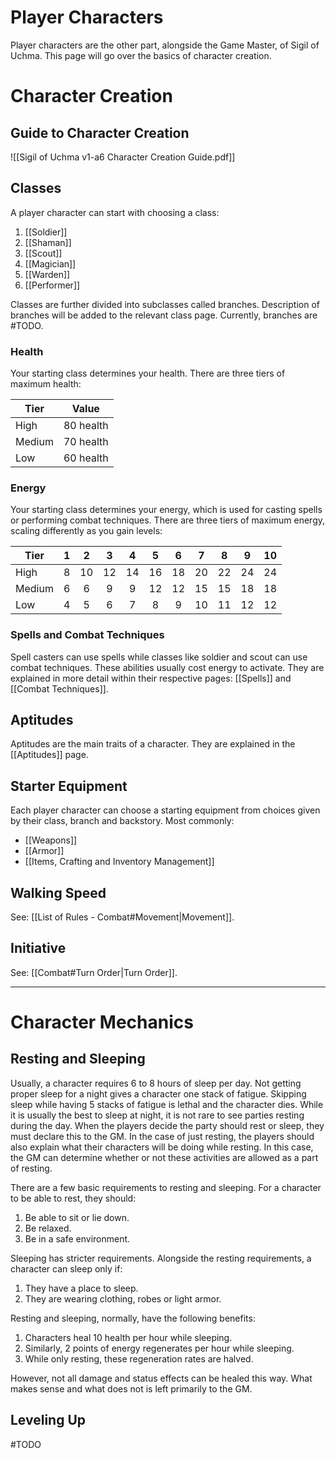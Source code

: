 # Player Characters
Player characters are the other part, alongside the Game Master, of Sigil of Uchma. This page will go over the basics of character creation.

# Character Creation
## Guide to Character Creation

![[Sigil of Uchma v1-a6 Character Creation Guide.pdf]]

## Classes
A player character can start with choosing a class:
1. [[Soldier]]
2. [[Shaman]]
3. [[Scout]]
4. [[Magician]]
5. [[Warden]]
6. [[Performer]]

Classes are further divided into subclasses called branches. Description of branches will be added to the relevant class page. Currently, branches are #TODO.

### Health
Your starting class determines your health. There are three tiers of maximum health:

Tier | Value
--- | :---:
High   | 80 health
Medium | 70 health
Low    | 60 health

### Energy
Your starting class determines your energy, which is used for casting spells or performing combat techniques. There are three tiers of maximum energy, scaling differently as you gain levels:

Tier | 1 | 2 | 3 | 4 | 5 | 6 | 7 | 8 | 9 | 10
--- | :---: | :---: | :---: | :---: | :---: | :---: | :---: | :---: | :---: | :---:
High   | 8|10|12|14|16|18|20|22|24|24|
Medium | 6| 6| 9| 9|12|12|15|15|18|18|
Low    | 4| 5| 6| 7| 8| 9|10|11|12|12|


### Spells and Combat Techniques
Spell casters can use spells while classes like soldier and scout can use combat techniques. These abilities usually cost energy to activate. They are explained in more detail within their respective pages: [[Spells]] and [[Combat Techniques]].

## Aptitudes
Aptitudes are the main traits of a character. They are explained in the [[Aptitudes]] page.

## Starter Equipment
Each player character can choose a starting equipment from choices given by their class, branch and backstory. Most commonly: 
+ [[Weapons]]
+ [[Armor]]
+ [[Items, Crafting and Inventory Management]]

## Walking Speed
See: [[List of Rules - Combat#Movement|Movement]].

## Initiative
See:  [[Combat#Turn Order|Turn Order]].

---
# Character Mechanics
## Resting and Sleeping
Usually, a character requires 6 to 8 hours of sleep per day. Not getting proper sleep for a night gives a character one stack of fatigue. Skipping sleep while having 5 stacks of fatigue is lethal and the character dies. While it is usually the best to sleep at night, it is not rare to see parties resting during the day. When the players decide the party should rest or sleep, they must declare this to the GM. In the case of just resting, the players should also explain what their characters will be doing while resting. In this case, the GM can determine whether or not these activities are allowed as a part of resting.

There are a few basic requirements to resting and sleeping. For a character to be able to rest, they should:
1. Be able to sit or lie down. 
2. Be relaxed.
3. Be in a safe environment.

Sleeping has stricter requirements. Alongside the resting requirements, a character can sleep only if:
1. They have a place to sleep.
2. They are wearing clothing, robes or light armor.

Resting and sleeping, normally, have the following benefits:
1. Characters heal 10 health per hour while sleeping.
2. Similarly, 2 points of energy regenerates per hour while sleeping.
3. While only resting, these regeneration rates are halved.

However, not all damage and status effects can be healed this way. What makes sense and what does not is left primarily to the GM.

## Leveling Up
#TODO 

